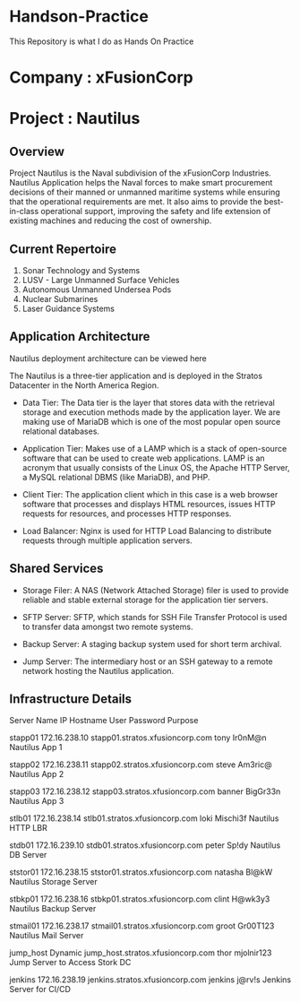 # Handson-Practice
This Repository is what I do as Hands On Practice


# Company : xFusionCorp

# Project :  Nautilus

## Overview
Project Nautilus is the Naval subdivision of the xFusionCorp Industries. Nautilus Application helps the Naval forces to make smart procurement decisions of their manned or unmanned maritime systems while ensuring that the operational requirements are met. It also aims to provide the best-in-class operational support, improving the safety and life extension of existing machines and reducing the cost of ownership.

## Current Repertoire
1. Sonar Technology and Systems
2. LUSV - Large Unmanned Surface Vehicles
3. Autonomous Unmanned Undersea Pods
4. Nuclear Submarines
5. Laser Guidance Systems

## Application Architecture
Nautilus deployment architecture can be viewed here

The Nautilus is a three-tier application and is deployed in the Stratos Datacenter in the North America Region.

- Data Tier: The Data tier is the layer that stores data with the retrieval storage and execution methods made by the application layer. We are making use of MariaDB which is one of the most popular open source relational databases.

- Application Tier: Makes use of a LAMP which is a stack of open-source software that can be used to create web applications. LAMP is an acronym that usually consists of the Linux OS, the Apache HTTP Server, a MySQL relational DBMS (like MariaDB), and PHP.

- Client Tier: The application client which in this case is a web browser software that processes and displays HTML resources, issues HTTP requests for resources, and processes HTTP responses.

- Load Balancer: Nginx is used for HTTP Load Balancing to distribute requests through multiple application servers.

## Shared Services
- Storage Filer: A NAS (Network Attached Storage) filer is used to provide reliable and stable external storage for the application tier servers.

- SFTP Server: SFTP, which stands for SSH File Transfer Protocol is used to transfer data amongst two remote systems.

- Backup Server: A staging backup system used for short term archival.

- Jump Server: The intermediary host or an SSH gateway to a remote network hosting the Nautilus application.

## Infrastructure Details

Server     Name	IP	        Hostname	                       User	      Password	       Purpose

stapp01	   172.16.238.10	 stapp01.stratos.xfusioncorp.com	  tony	    Ir0nM@n	          Nautilus App 1

stapp02	   172.16.238.11	 stapp02.stratos.xfusioncorp.com	  steve	    Am3ric@	          Nautilus App 2

stapp03	   172.16.238.12	 stapp03.stratos.xfusioncorp.com	  banner	  BigGr33n	        Nautilus App 3

stlb01	   172.16.238.14	 stlb01.stratos.xfusioncorp.com	    loki	    Mischi3f	        Nautilus HTTP LBR

stdb01	   172.16.239.10	 stdb01.stratos.xfusioncorp.com	    peter	    Sp!dy	            Nautilus DB Server

ststor01	 172.16.238.15	 ststor01.stratos.xfusioncorp.com	  natasha	  Bl@kW	            Nautilus Storage Server

stbkp01	   172.16.238.16	 stbkp01.stratos.xfusioncorp.com	  clint	    H@wk3y3	          Nautilus Backup Server

stmail01	 172.16.238.17	 stmail01.stratos.xfusioncorp.com	  groot	    Gr00T123	        Nautilus Mail Server

jump_host	 Dynamic	       jump_host.stratos.xfusioncorp.com	thor	    mjolnir123	      Jump Server to Access Stork DC

jenkins	   172.16.238.19	 jenkins.stratos.xfusioncorp.com	  jenkins	  j@rv!s	          Jenkins Server for CI/CD
